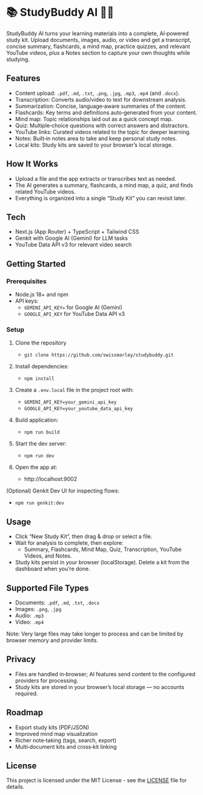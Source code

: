 # 📚 StudyBuddy AI 🧑‍🔬

StudyBuddy AI turns your learning materials into a complete, AI‑powered study kit. Upload documents, images, audio, or video and get a transcript, concise summary, flashcards, a mind map, practice quizzes, and relevant YouTube videos, plus a Notes section to capture your own thoughts while studying.

## Features
- Content upload: `.pdf`, `.md`, `.txt`, `.png`, `.jpg`, `.mp3`, `.mp4` (and `.docx`).
- Transcription: Converts audio/video to text for downstream analysis.
- Summarization: Concise, language‑aware summaries of the content.
- Flashcards: Key terms and definitions auto‑generated from your content.
- Mind map: Topic relationships laid out as a quick concept map.
- Quiz: Multiple‑choice questions with correct answers and distractors.
- YouTube links: Curated videos related to the topic for deeper learning.
- Notes: Built‑in notes area to take and keep personal study notes.
- Local kits: Study kits are saved to your browser’s local storage.

## How It Works
- Upload a file and the app extracts or transcribes text as needed.
- The AI generates a summary, flashcards, a mind map, a quiz, and finds related YouTube videos.
- Everything is organized into a single “Study Kit” you can revisit later.

## Tech
- Next.js (App Router) + TypeScript + Tailwind CSS
- Genkit with Google AI (Gemini) for LLM tasks
- YouTube Data API v3 for relevant video search

## Getting Started

### Prerequisites
- Node.js 18+ and npm
- API keys:
  - `GEMINI_API_KEY=` for Google AI (Gemini)
  - `GOOGLE_API_KEY` for YouTube Data API v3

### Setup
1. Clone the repository
   - `git clone https://github.com/swissmarley/studybuddy.git`
     
2. Install dependencies:
   - `npm install`
     
3. Create a `.env.local` file in the project root with:
   - `GEMINI_API_KEY=your_gemini_api_key`
   - `GOOGLE_API_KEY=your_youtube_data_api_key`
  
4. Build application:
   - `npm run build`
     
5. Start the dev server:
   - `npm run dev`
     
6. Open the app at:
   - http://localhost:9002

(Optional) Genkit Dev UI for inspecting flows:
- `npm run genkit:dev`

## Usage
- Click “New Study Kit”, then drag & drop or select a file.
- Wait for analysis to complete, then explore:
  - Summary, Flashcards, Mind Map, Quiz, Transcription, YouTube Videos, and Notes.
- Study kits persist in your browser (localStorage). Delete a kit from the dashboard when you’re done.

## Supported File Types
- Documents: `.pdf`, `.md`, `.txt`, `.docx`
- Images: `.png`, `.jpg`
- Audio: `.mp3`
- Video: `.mp4`

Note: Very large files may take longer to process and can be limited by browser memory and provider limits.

## Privacy
- Files are handled in‑browser; AI features send content to the configured providers for processing.
- Study kits are stored in your browser’s local storage — no accounts required.

## Roadmap
- Export study kits (PDF/JSON)
- Improved mind map visualization
- Richer note‑taking (tags, search, export)
- Multi‑document kits and cross‑kit linking

## License
This project is licensed under the MIT License - see the [LICENSE](LICENSE) file for details.
